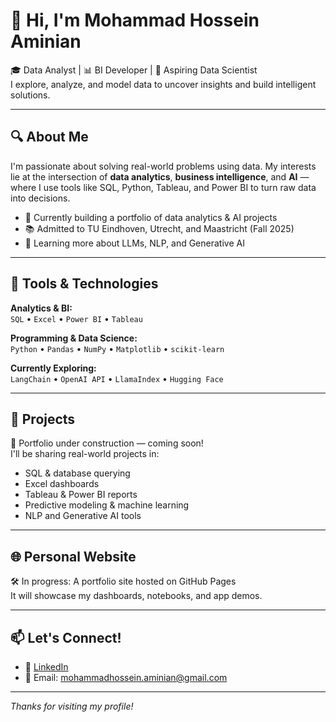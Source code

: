 # 👋 Hi, I'm Mohammad Hossein Aminian

🎓 Data Analyst | 📊 BI Developer | 🤖 Aspiring Data Scientist  
I explore, analyze, and model data to uncover insights and build intelligent solutions.

---

## 🔍 About Me

I'm passionate about solving real-world problems using data. My interests lie at the intersection of **data analytics**, **business intelligence**, and **AI** — where I use tools like SQL, Python, Tableau, and Power BI to turn raw data into decisions.

- 📌 Currently building a portfolio of data analytics & AI projects
- 📚 Admitted to TU Eindhoven, Utrecht, and Maastricht (Fall 2025)
- 🌱 Learning more about LLMs, NLP, and Generative AI

---

## 🧰 Tools & Technologies

**Analytics & BI:**  
`SQL` • `Excel` • `Power BI` • `Tableau`

**Programming & Data Science:**  
`Python` • `Pandas` • `NumPy` • `Matplotlib` • `scikit-learn`

**Currently Exploring:**  
`LangChain` • `OpenAI API` • `LlamaIndex` • `Hugging Face`

---

## 📁 Projects

🚧 Portfolio under construction — coming soon!  
I'll be sharing real-world projects in:

- SQL & database querying  
- Excel dashboards  
- Tableau & Power BI reports  
- Predictive modeling & machine learning  
- NLP and Generative AI tools

---

## 🌐 Personal Website

🛠️ In progress: A portfolio site hosted on GitHub Pages  
It will showcase my dashboards, notebooks, and app demos.

---

## 📫 Let's Connect!

- 💼 [LinkedIn](https://linkedin.com/in/mh-aminian)
- 📧 Email: mohammadhossein.aminian@gmail.com

---

_Thanks for visiting my profile!_

